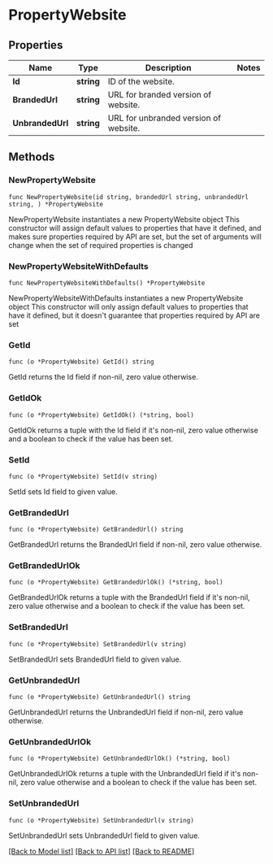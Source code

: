 # PropertyWebsite

## Properties

Name | Type | Description | Notes
------------ | ------------- | ------------- | -------------
**Id** | **string** | ID of the website. | 
**BrandedUrl** | **string** | URL for branded version of website. | 
**UnbrandedUrl** | **string** | URL for unbranded version of website. | 

## Methods

### NewPropertyWebsite

`func NewPropertyWebsite(id string, brandedUrl string, unbrandedUrl string, ) *PropertyWebsite`

NewPropertyWebsite instantiates a new PropertyWebsite object
This constructor will assign default values to properties that have it defined,
and makes sure properties required by API are set, but the set of arguments
will change when the set of required properties is changed

### NewPropertyWebsiteWithDefaults

`func NewPropertyWebsiteWithDefaults() *PropertyWebsite`

NewPropertyWebsiteWithDefaults instantiates a new PropertyWebsite object
This constructor will only assign default values to properties that have it defined,
but it doesn't guarantee that properties required by API are set

### GetId

`func (o *PropertyWebsite) GetId() string`

GetId returns the Id field if non-nil, zero value otherwise.

### GetIdOk

`func (o *PropertyWebsite) GetIdOk() (*string, bool)`

GetIdOk returns a tuple with the Id field if it's non-nil, zero value otherwise
and a boolean to check if the value has been set.

### SetId

`func (o *PropertyWebsite) SetId(v string)`

SetId sets Id field to given value.


### GetBrandedUrl

`func (o *PropertyWebsite) GetBrandedUrl() string`

GetBrandedUrl returns the BrandedUrl field if non-nil, zero value otherwise.

### GetBrandedUrlOk

`func (o *PropertyWebsite) GetBrandedUrlOk() (*string, bool)`

GetBrandedUrlOk returns a tuple with the BrandedUrl field if it's non-nil, zero value otherwise
and a boolean to check if the value has been set.

### SetBrandedUrl

`func (o *PropertyWebsite) SetBrandedUrl(v string)`

SetBrandedUrl sets BrandedUrl field to given value.


### GetUnbrandedUrl

`func (o *PropertyWebsite) GetUnbrandedUrl() string`

GetUnbrandedUrl returns the UnbrandedUrl field if non-nil, zero value otherwise.

### GetUnbrandedUrlOk

`func (o *PropertyWebsite) GetUnbrandedUrlOk() (*string, bool)`

GetUnbrandedUrlOk returns a tuple with the UnbrandedUrl field if it's non-nil, zero value otherwise
and a boolean to check if the value has been set.

### SetUnbrandedUrl

`func (o *PropertyWebsite) SetUnbrandedUrl(v string)`

SetUnbrandedUrl sets UnbrandedUrl field to given value.



[[Back to Model list]](../README.md#documentation-for-models) [[Back to API list]](../README.md#documentation-for-api-endpoints) [[Back to README]](../README.md)


